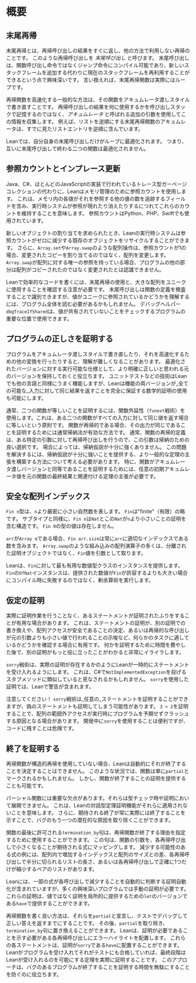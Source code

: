 # 概要

## 末尾再帰

末尾再帰とは、再帰呼び出しの結果をすぐに返し、他の方法で利用しない再帰のことです。
このような再帰呼び出しを _末尾呼び出し_ と呼びます。
末尾呼び出しは、関数呼び出し命令ではなくジャンプ命令にコンパイル可能であり、新しいスタックフレームを追加する代わりに現在のスタックフレームを再利用することができるという点で興味深いです。
言い換えれば、末尾再帰関数は実際にはループです。

再帰関数を高速化する一般的な方法は、その関数をアキュムレータ渡しスタイルで書き直すことです。
再帰呼び出しの結果を何に使用するかを呼び出しスタックで記憶するのではなく、_アキュムレータ_ と呼ばれる追加の引数を使用してこの情報を収集します。
例えば、リストを逆順にする末尾再帰関数のアキュムレータは、すでに見たリストエントリを逆順に含んでいます。

Leanでは、自分自身の末尾呼び出しだけがループに最適化されます。
つまり、互いに末尾呼び出しで終わる二つの関数は最適化されません。

## 参照カウントとインプレース更新

Java、C#、ほとんどのJavaScriptの実装で行われているトレース型ガーベージコレクションの代わりに、Leanはメモリ管理のために参照カウントを使用します。
これは、メモリ内の各値がそれを参照する他の値の数を追跡するフィールドを含み、実行時システムが参照が現れたり消えたりするにつれてこれらのカウントを維持することを意味します。
参照カウントはPython、PHP、Swiftでも使用されています。

新しいオブジェクトの割り当てを求められたとき、Leanの実行時システムは参照カウントがゼロに減少する既存のオブジェクトをリサイクルすることができます。
さらに、`Array.set`や`Array.swap`のような配列操作は、参照カウントが1の場合、変更されたコピーを割り当てるのではなく、配列を変更します。
`Array.swap`が配列に対する唯一の参照を持っている場合、プログラムの他の部分は配列がコピーされたのではなく変更されたとは認識できません。

Leanで効率的なコードを書くには、末尾再帰の使用と、大きな配列をユニークに使用することを確認する注意が必要です。
末尾呼び出しは関数の定義を検査することで識別できますが、値がユニークに参照されているかどうかを理解するには、プログラム全体を読む必要があるかもしれません。
デバッグヘルパー `dbgTraceIfShared`は、値が共有されていないことをチェックするプログラムの重要な位置で使用できます。

## プログラムの正しさを証明する

プログラムをアキュムレータ渡しスタイルで書き直したり、それを高速化するための他の変換を行ったりすると、理解が難しくなることがあります。
最適化されたバージョンに対する実行可能な仕様として、より明確に正しいと思われる元のバージョンを保持しておくと役立ちます。
ユニットテストなどの技術はLeanでも他の言語と同様にうまく機能しますが、Leanは機能の両バージョンが_全ての可能な_入力に対して同じ結果を返すことを完全に保証する数学的証明の使用も可能にします。

通常、二つの関数が等しいことを証明するには、関数外延性（`funext`戦術）を使用します。これは、ある二つの関数がすべての入力に対して同じ値を返す場合に等しいという原則です。
関数が再帰的である場合、その出力が同じであることを証明するためには通常帰納法が有効な方法です。
通常、関数の再帰的定義は、ある特定の引数に対して再帰呼び出しを行うので、この引数は帰納のための良い選択です。
場合によっては、帰納仮説が十分に強くありません。
この問題を解決するには、帰納仮説が十分に強いことを提供する、より一般的な定理の主張を構築する方法について考える必要があります。
特に、関数がアキュムレータ渡しバージョンと同等であることを証明するためには、任意の初期アキュムレータ値を元の関数の最終結果と関連付ける定理の主張が必要です。

## 安全な配列インデックス

`Fin n`型は、`n`より厳密に小さい自然数を表します。
`Fin`は"finite"（有限）の略です。
サブタイプと同様に、`Fin n`は`Nat`とこの`Nat`が`n`より小さいことの証明を含む構造です。
`Fin 0`の型の値は存在しません。

`arr`が`Array α`である場合、`Fin arr.size`は常に`arr`に適切なインデックスである数を含みます。
`Array.swap`のような組み込みの配列演算子の多くは、分離された証明オブジェクトではなく、`Fin`値を引数として取ります。

Leanは、`Fin`に対して最も有用な数値型クラスのインスタンスを提供します。
`Fin`の`OfNat`インスタンスは、提供された数値が`Fin`が許容するよりも大きい場合にコンパイル時に失敗するのではなく、剰余算術を実行します。

## 仮定の証明

実際に証明作業を行うことなく、あるステートメントが証明されたふりをすることが有用な場合があります。
これは、ステートメントの証明が、別の証明での書き換えや、配列アクセスが安全であることの決定、あるいは再帰的な呼び出しが元の引数よりも小さい値で行われることの示唆など、何らかのタスクに適しているかどうかを確認する場合に有用です。
何かを証明するために時間を費やした後で、別の証明がもっと役に立ったことがわかると非常にイライラします。

`sorry`戦術は、実際の証明が存在するかのようにLeanが一時的にステートメントを受け入れるようにします。
これは、C#で`NotImplementedException`を投げるスタブメソッドに類似していると見なされるかもしれません。
`sorry`を使用した証明では、Leanで警告が含まれます。

注意してください！
`sorry`戦術は_任意の_ステートメントを証明することができますが、偽のステートメントも証明してしまう可能性があります。
`3 < 2`を証明することで、配列の範囲外アクセスが実行時にプログラムを予期せずクラッシュする原因となる場合があります。
開発中に`sorry`を使用することは便利ですが、コードに残すことは危険です。

## 終了を証明する

再帰関数が構造的再帰を使用していない場合、Leanは自動的にそれが終了することを決定することはできません。
このような状況では、関数は単に`partial`とマークされるかもしれません。
しかし、関数が終了することの証明を提供することも可能です。

パーシャル関数には重要な欠点があります。それらは型チェック時や証明において展開できません。
これは、Leanの対話型定理証明機能がそれらに適用されないことを意味します。
さらに、期待される終了が常に実際には終了することを示すことで、バグのもう一つの潜在的な原因を取り除くことができます。

関数の最後に許可される`termination_by`句は、再帰関数が終了する理由を指定するために使用することができます。
この句は、関数の引数を、各再帰呼び出しで小さくなることが期待される式にマッピングします。
減少する可能性のある式の例には、配列内で増加するインデックスと配列のサイズとの差、各再帰呼び出しで半分に切られるリストの長さ、あるいは各再帰呼び出しで正確に1つだけが縮小するペアのリストがあります。

Leanには、一部の式が各呼び出しで減少することを自動的に判断する証明自動化が含まれていますが、多くの興味深いプログラムでは手動の証明が必要です。
これらの証明は、値ではなく証明を局所的に提供するための`let`のバージョンである`have`で提供することができます。

再帰関数を書く良い方法は、それらを`partial`と宣言し、テストでデバッグして正しい答えを返すまでにすることです。
その後、`partial`を取り除き、`termination_by`句に置き換えることができます。
Leanは、証明が必要であることを示す必要がある各再帰呼び出しにエラーハイライトを配置します。
これらの各ステートメントは、証明が`sorry`である`have`に配置することができます。
Leanがプログラムを受け入れてそれがテストにも合格していれば、最終段階はLeanが受け入れるのを可能にする定理を実際に証明することです。
このアプローチは、バグのあるプログラムが終了することを証明する時間を無駄にすることを防ぐのに役立ちます。
